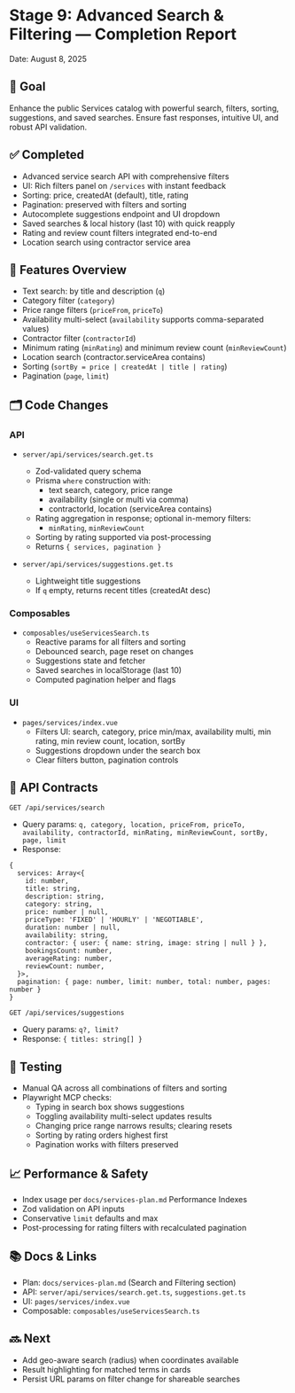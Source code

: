 # Stage 9: Advanced Search & Filtering — Completion Report

Date: August 8, 2025

## 🎯 Goal
Enhance the public Services catalog with powerful search, filters, sorting, suggestions, and saved searches. Ensure fast responses, intuitive UI, and robust API validation.

## ✅ Completed

- Advanced service search API with comprehensive filters
- UI: Rich filters panel on `/services` with instant feedback
- Sorting: price, createdAt (default), title, rating
- Pagination: preserved with filters and sorting
- Autocomplete suggestions endpoint and UI dropdown
- Saved searches & local history (last 10) with quick reapply
- Rating and review count filters integrated end-to-end
- Location search using contractor service area

## 🧩 Features Overview

- Text search: by title and description (`q`)
- Category filter (`category`)
- Price range filters (`priceFrom`, `priceTo`)
- Availability multi-select (`availability` supports comma-separated values)
- Contractor filter (`contractorId`)
- Minimum rating (`minRating`) and minimum review count (`minReviewCount`)
- Location search (contractor.serviceArea contains)
- Sorting (`sortBy = price | createdAt | title | rating`)
- Pagination (`page`, `limit`)

## 🗂️ Code Changes

### API
- `server/api/services/search.get.ts`
  - Zod-validated query schema
  - Prisma `where` construction with:
    - text search, category, price range
    - availability (single or multi via comma)
    - contractorId, location (serviceArea contains)
  - Rating aggregation in response; optional in-memory filters:
    - `minRating`, `minReviewCount`
  - Sorting by rating supported via post-processing
  - Returns `{ services, pagination }`

- `server/api/services/suggestions.get.ts`
  - Lightweight title suggestions
  - If `q` empty, returns recent titles (createdAt desc)

### Composables
- `composables/useServicesSearch.ts`
  - Reactive params for all filters and sorting
  - Debounced search, page reset on changes
  - Suggestions state and fetcher
  - Saved searches in localStorage (last 10)
  - Computed pagination helper and flags

### UI
- `pages/services/index.vue`
  - Filters UI: search, category, price min/max, availability multi, min rating, min review count, location, sortBy
  - Suggestions dropdown under the search box
  - Clear filters button, pagination controls

## 🔎 API Contracts

`GET /api/services/search`
- Query params: `q, category, location, priceFrom, priceTo, availability, contractorId, minRating, minReviewCount, sortBy, page, limit`
- Response:
```
{
  services: Array<{
    id: number,
    title: string,
    description: string,
    category: string,
    price: number | null,
    priceType: 'FIXED' | 'HOURLY' | 'NEGOTIABLE',
    duration: number | null,
    availability: string,
    contractor: { user: { name: string, image: string | null } },
    bookingsCount: number,
    averageRating: number,
    reviewCount: number,
  }>,
  pagination: { page: number, limit: number, total: number, pages: number }
}
```

`GET /api/services/suggestions`
- Query params: `q?, limit?`
- Response: `{ titles: string[] }`

## 🧪 Testing

- Manual QA across all combinations of filters and sorting
- Playwright MCP checks:
  - Typing in search box shows suggestions
  - Toggling availability multi-select updates results
  - Changing price range narrows results; clearing resets
  - Sorting by rating orders highest first
  - Pagination works with filters preserved

## 📈 Performance & Safety
- Index usage per `docs/services-plan.md` Performance Indexes
- Zod validation on API inputs
- Conservative `limit` defaults and max
- Post-processing for rating filters with recalculated pagination

## 📚 Docs & Links
- Plan: `docs/services-plan.md` (Search and Filtering section)
- API: `server/api/services/search.get.ts`, `suggestions.get.ts`
- UI: `pages/services/index.vue`
- Composable: `composables/useServicesSearch.ts`

## 🔜 Next
- Add geo-aware search (radius) when coordinates available
- Result highlighting for matched terms in cards
- Persist URL params on filter change for shareable searches
